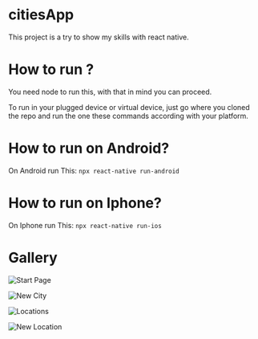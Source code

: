 # citiesApp

This project is a try to show my skills with react native.

# How to run ?

You need node to run this, with that in mind you can proceed.

To run in your plugged device or virtual device, just go where you cloned the repo and run the 
one these commands according with your platform.

# How to run on Android?
On Android run This:
`npx react-native run-android`

# How to run on Iphone?
On Iphone run This:
`npx react-native run-ios`

# Gallery

![Start Page](imgs/img1.jpg)

![New City](imgs/img2.jpg)

![Locations](imgs/img3.jpg)

![New Location](imgs/img4.jpg)
